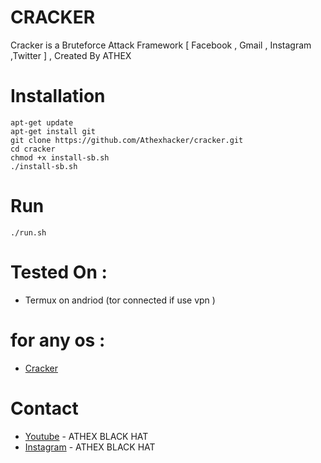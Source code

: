 # CRACKER
Cracker is a Bruteforce Attack Framework [ Facebook , Gmail , Instagram ,Twitter ] , Created By ATHEX
# Installation
```
apt-get update
apt-get install git
git clone https://github.com/Athexhacker/cracker.git 
cd cracker
chmod +x install-sb.sh
./install-sb.sh
```
# Run
```
./run.sh
```
# Tested On :
* Termux on andriod (tor connected if use vpn )


# for any os :
* [Cracker](https://github.com/Athexhacker/cracker)
# Contact
* [Youtube](https://www.Youtube.com/@inziXploit444) - ATHEX BLACK HAT
* [Instagram](https://www.instagram.com/itx_athex86) - ATHEX BLACK HAT

